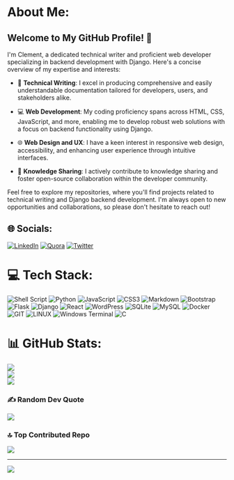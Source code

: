 # About Me: 
  
## Welcome to My GitHub Profile! 👋  

I'm Clement, a dedicated technical writer and proficient web developer specializing in backend development with Django. Here's a concise overview of my expertise and interests:

- 📝 **Technical Writing**: I excel in producing comprehensive and easily understandable documentation tailored for developers, users, and stakeholders alike.

- 💻 **Web Development**: My coding proficiency spans across HTML, CSS, JavaScript, and more, enabling me to develop robust web solutions with a focus on backend functionality using Django.

- 🌐 **Web Design and UX**: I have a keen interest in responsive web design, accessibility, and enhancing user experience through intuitive interfaces.

- 📘 **Knowledge Sharing**: I actively contribute to knowledge sharing and foster open-source collaboration within the developer community.

Feel free to explore my repositories, where you'll find projects related to technical writing and Django backend development. I'm always open to new opportunities and collaborations, so please don't hesitate to reach out!


## 🌐 Socials:
[![LinkedIn](https://img.shields.io/badge/LinkedIn-%230077B5.svg?logo=linkedin&logoColor=white)](https://linkedin.com/in/ClemsNzube ) [![Quora](https://img.shields.io/badge/Quora-%23B92B27.svg?logo=Quora&logoColor=white)](https://quora.com/profile/https://www.quora.com/profile/Clement-Nzubechukwu?ch=10&oid=1376103509&share=e1ae0788&srid=uQ4X8m&target_type=user) [![Twitter](https://img.shields.io/badge/Twitter-%231DA1F2.svg?logo=Twitter&logoColor=white)](https://twitter.com/ClemsNzube ) 

# 💻 Tech Stack:
![Shell Script](https://img.shields.io/badge/shell_script-%23121011.svg?style=for-the-badge&logo=gnu-bash&logoColor=white) ![Python](https://img.shields.io/badge/python-3670A0?style=for-the-badge&logo=python&logoColor=ffdd54) ![JavaScript](https://img.shields.io/badge/javascript-%23323330.svg?style=for-the-badge&logo=javascript&logoColor=%23F7DF1E) ![CSS3](https://img.shields.io/badge/css3-%231572B6.svg?style=for-the-badge&logo=css3&logoColor=white) ![Markdown](https://img.shields.io/badge/markdown-%23000000.svg?style=for-the-badge&logo=markdown&logoColor=white) ![Bootstrap](https://img.shields.io/badge/bootstrap-%238511FA.svg?style=for-the-badge&logo=bootstrap&logoColor=white) ![Flask](https://img.shields.io/badge/flask-%23000.svg?style=for-the-badge&logo=flask&logoColor=white) ![Django](https://img.shields.io/badge/django-%23092E20.svg?style=for-the-badge&logo=django&logoColor=white) ![React](https://img.shields.io/badge/react-%2320232a.svg?style=for-the-badge&logo=react&logoColor=%2361DAFB) ![WordPress](https://img.shields.io/badge/WordPress-%23117AC9.svg?style=for-the-badge&logo=WordPress&logoColor=white) ![SQLite](https://img.shields.io/badge/sqlite-%2307405e.svg?style=for-the-badge&logo=sqlite&logoColor=white) ![MySQL](https://img.shields.io/badge/mysql-%2300000f.svg?style=for-the-badge&logo=mysql&logoColor=white) ![Docker](https://img.shields.io/badge/docker-%230db7ed.svg?style=for-the-badge&logo=docker&logoColor=white) ![GIT](https://img.shields.io/badge/Git-fc6d26?style=for-the-badge&logo=git&logoColor=white) ![LINUX](https://img.shields.io/badge/Linux-FCC624?style=for-the-badge&logo=linux&logoColor=black) ![Windows Terminal](https://img.shields.io/badge/Windows%20Terminal-%234D4D4D.svg?style=for-the-badge&logo=windows-terminal&logoColor=white) ![C](https://img.shields.io/badge/c-%2300599C.svg?style=for-the-badge&logo=c&logoColor=white)
# 📊 GitHub Stats:
![](https://github-readme-stats.vercel.app/api?username=ClemsNzube&theme=dark&hide_border=false&include_all_commits=false&count_private=false)<br/>
![](https://github-readme-streak-stats.herokuapp.com/?user=ClemsNzube&theme=dark&hide_border=false)<br/>
![](https://github-readme-stats.vercel.app/api/top-langs/?username=ClemsNzube&theme=dark&hide_border=false&include_all_commits=false&count_private=false&layout=compact)

### ✍️ Random Dev Quote
![](https://quotes-github-readme.vercel.app/api?type=horizontal&theme=radical)

### 🔝 Top Contributed Repo
![](https://github-contributor-stats.vercel.app/api?username=ClemsNzube&limit=5&theme=dark&combine_all_yearly_contributions=true)

---
[![](https://visitcount.itsvg.in/api?id=ClemsNzube&icon=0&color=0)](https://visitcount.itsvg.in)

<!-- Proudly created with GPRM ( https://gprm.itsvg.in ) -->
